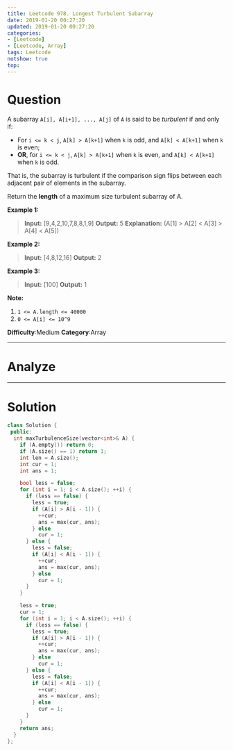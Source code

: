 ```yaml
---
title: Leetcode 978. Longest Turbulent Subarray
date: 2019-01-20 00:27:20
updated: 2019-01-20 00:27:20
categories: 
- [Leetcode]
- [Leetcode, Array]
tags: Leetcode
notshow: true
top:
---
```


# Question

A subarray  `A[i], A[i+1], ..., A[j]` of  `A`  is said to be  _turbulent_  if and only if:

-   For  `i <= k < j`,  `A[k] > A[k+1]`  when  `k`  is odd, and  `A[k] < A[k+1]`  when  `k`  is even;
-   **OR**, for  `i <= k < j`,  `A[k] > A[k+1]`  when  `k`  is even, and  `A[k] < A[k+1]`  when  `k`  is odd.

That is, the subarray is turbulent if the comparison sign flips between each adjacent pair of elements in the subarray.

Return the  **length**  of a maximum size turbulent subarray of A.

**Example 1:**

> **Input:** [9,4,2,10,7,8,8,1,9]
> **Output:** 5
> **Explanation:** (A[1] > A[2] < A[3] > A[4] < A[5])

**Example 2:**

> **Input:** [4,8,12,16]
> **Output:** 2

**Example 3:**

> **Input:** [100]
> **Output:** 1

**Note:**

1. `1 <= A.length <= 40000`
2. `0 <= A[i] <= 10^9`

**Difficulty**:Medium
**Category**:Array

<!-- more -->

------------

# Analyze

------------

# Solution

```cpp
class Solution {
 public:
  int maxTurbulenceSize(vector<int>& A) {
    if (A.empty()) return 0;
    if (A.size() == 1) return 1;
    int len = A.size();
    int cur = 1;
    int ans = 1;

    bool less = false;
    for (int i = 1; i < A.size(); ++i) {
      if (less == false) {
        less = true;
        if (A[i] > A[i - 1]) {
          ++cur;
          ans = max(cur, ans);
        } else
          cur = 1;
      } else {
        less = false;
        if (A[i] < A[i - 1]) {
          ++cur;
          ans = max(cur, ans);
        } else
          cur = 1;
      }
    }

    less = true;
    cur = 1;
    for (int i = 1; i < A.size(); ++i) {
      if (less == false) {
        less = true;
        if (A[i] > A[i - 1]) {
          ++cur;
          ans = max(cur, ans);
        } else
          cur = 1;
      } else {
        less = false;
        if (A[i] < A[i - 1]) {
          ++cur;
          ans = max(cur, ans);
        } else
          cur = 1;
      }
    }
    return ans;
  }
};
```

<!-- 
------------

# Leetcode Question Summary


------------ -->
